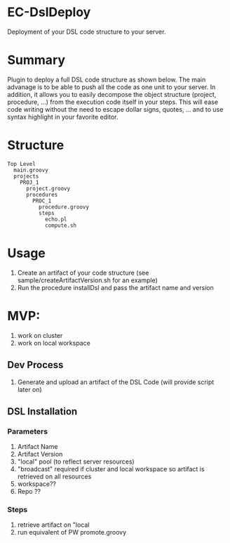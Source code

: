 # EC-DslDeploy
Deployment of your DSL code structure to your server.

# Summary
Plugin to deploy a full DSL code structure as shown below. The main advanage is
to be able to push all the code as one unit to your server.
In addition, it allows you to easily decompose the object structure (project,
procedure, ...) from the execution code itself in your steps. This will ease
code writing without the need to escape dollar signs, quotes, ... and to use
syntax highlight in your favorite editor.

# Structure
```
Top Level
  main.groovy
  projects
    PROJ_1
      project.groovy
      procedures
        PROC_1
          procedure.groovy
          steps
            echo.pl
            compute.sh
```      

# Usage
1. Create an artifact of your code structure (see sample/createArtifactVersion.sh
  for an example)
2. Run the procedure installDsl and pass the artifact name and version

# MVP:
1. work on cluster
2. work on local workspace

## Dev Process
1. Generate and upload an artifact of the DSL Code (will provide script later on)

## DSL Installation

### Parameters
1. Artifact Name
1. Artifact Version
1. "local" pool (to reflect server resources)
1. "broadcast" required if cluster and local workspace so artifact is retrieved on all resources
1. workspace??
1. Repo ??

### Steps
1. retrieve artifact on "local
2. run equivalent of PW promote.groovy
